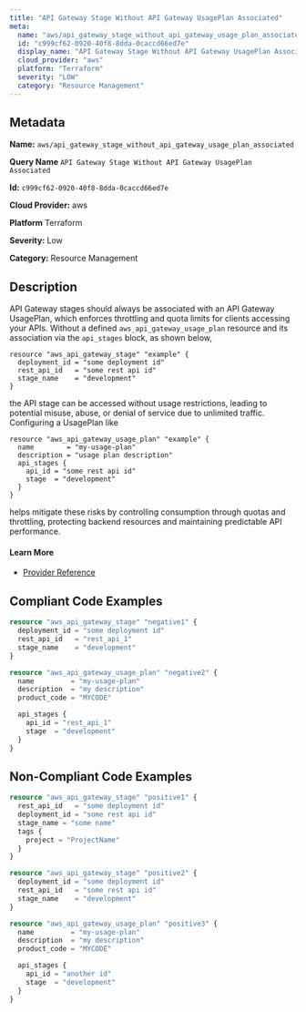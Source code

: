 ```yaml
---
title: "API Gateway Stage Without API Gateway UsagePlan Associated"
meta:
  name: "aws/api_gateway_stage_without_api_gateway_usage_plan_associated"
  id: "c999cf62-0920-40f8-8dda-0caccd66ed7e"
  display_name: "API Gateway Stage Without API Gateway UsagePlan Associated"
  cloud_provider: "aws"
  platform: "Terraform"
  severity: "LOW"
  category: "Resource Management"
---
```

## Metadata

**Name:** `aws/api_gateway_stage_without_api_gateway_usage_plan_associated`

**Query Name** `API Gateway Stage Without API Gateway UsagePlan Associated`

**Id:** `c999cf62-0920-40f8-8dda-0caccd66ed7e`

**Cloud Provider:** aws

**Platform** Terraform

**Severity:** Low

**Category:** Resource Management

## Description
API Gateway stages should always be associated with an API Gateway UsagePlan, which enforces throttling and quota limits for clients accessing your APIs. Without a defined `aws_api_gateway_usage_plan` resource and its association via the `api_stages` block, as shown below,

```
resource "aws_api_gateway_stage" "example" {
  deployment_id = "some deployment id"
  rest_api_id   = "some rest api id"
  stage_name    = "development"
}
```

the API stage can be accessed without usage restrictions, leading to potential misuse, abuse, or denial of service due to unlimited traffic. Configuring a UsagePlan like

```
resource "aws_api_gateway_usage_plan" "example" {
  name        = "my-usage-plan"
  description = "usage plan description"
  api_stages {
    api_id = "some rest api id"
    stage  = "development"
  }
}
```

helps mitigate these risks by controlling consumption through quotas and throttling, protecting backend resources and maintaining predictable API performance.

#### Learn More

 - [Provider Reference](https://registry.terraform.io/providers/hashicorp/aws/latest/docs/resources/api_gateway_stage)


## Compliant Code Examples
```terraform
resource "aws_api_gateway_stage" "negative1" {
  deployment_id = "some deployment id"
  rest_api_id   = "rest_api_1"
  stage_name    = "development"
}

resource "aws_api_gateway_usage_plan" "negative2" {
  name         = "my-usage-plan"
  description  = "my description"
  product_code = "MYCODE"

  api_stages {
    api_id = "rest_api_1"
    stage  = "development"
  }
}

```
## Non-Compliant Code Examples
```terraform
resource "aws_api_gateway_stage" "positive1" {
  rest_api_id   = "some deployment id"
  deployment_id = "some rest api id"
  stage_name = "some name"
  tags {
    project = "ProjectName"
  }
}

resource "aws_api_gateway_stage" "positive2" {
  deployment_id = "some deployment id"
  rest_api_id   = "some rest api id"
  stage_name    = "development"
}

resource "aws_api_gateway_usage_plan" "positive3" {
  name         = "my-usage-plan"
  description  = "my description"
  product_code = "MYCODE"

  api_stages {
    api_id = "another id"
    stage  = "development"
  }
}

```